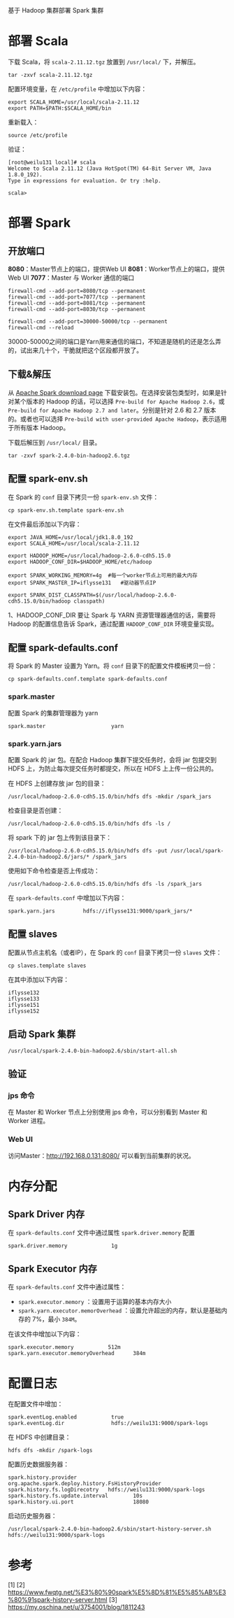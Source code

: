 基于 Hadoop 集群部署 Spark 集群

# 部署 Scala
下载 Scala，将 `scala-2.11.12.tgz` 放置到 `/usr/local/` 下，并解压。
```
tar -zxvf scala-2.11.12.tgz 
```

配置环境变量，在 `/etc/profile` 中增加以下内容：
```
export SCALA_HOME=/usr/local/scala-2.11.12
export PATH=$PATH:$SCALA_HOME/bin
```
重新载入：
```
source /etc/profile
```
验证：
```
[root@weilu131 local]# scala
Welcome to Scala 2.11.12 (Java HotSpot(TM) 64-Bit Server VM, Java 1.8.0_192).
Type in expressions for evaluation. Or try :help.

scala> 
```

# 部署 Spark

## 开放端口
**8080**：Master节点上的端口，提供Web UI
**8081**：Worker节点上的端口，提供Web UI
**7077**：Master 与 Worker 通信的端口
```
firewall-cmd --add-port=8080/tcp --permanent
firewall-cmd --add-port=7077/tcp --permanent
firewall-cmd --add-port=8081/tcp --permanent
firewall-cmd --add-port=8030/tcp --permanent

firewall-cmd --add-port=30000-50000/tcp --permanent
firewall-cmd --reload
```
30000-50000之间的端口是Yarn用来通信的端口，不知道是随机的还是怎么弄的，试出来几十个，干脆就把这个区段都开放了。

## 下载&解压
从 [Apache Spark download page](https://spark.apache.org/downloads.html) 下载安装包。在选择安装包类型时，如果是针对某个版本的 Hadoop 的话，可以选择 `Pre-build for Apache Hadoop 2.6`，或 `Pre-build for Apache Hadoop 2.7 and later`。分别是针对 2.6 和 2.7 版本的。或者也可以选择 `Pre-build with user-provided Apache Hadoop`，表示适用于所有版本 Hadoop。

下载后解压到 `/usr/local/` 目录。
```
tar -zxvf spark-2.4.0-bin-hadoop2.6.tgz
```

## 配置 spark-env.sh

在 Spark 的 `conf` 目录下拷贝一份 `spark-env.sh` 文件：
```
cp spark-env.sh.template spark-env.sh
```
在文件最后添加以下内容：
```
export JAVA_HOME=/usr/local/jdk1.8.0_192
export SCALA_HOME=/usr/local/scala-2.11.12

export HADOOP_HOME=/usr/local/hadoop-2.6.0-cdh5.15.0
export HADOOP_CONF_DIR=$HADOOP_HOME/etc/hadoop

export SPARK_WORKING_MEMORY=4g  #每一个worker节点上可用的最大内存
export SPARK_MASTER_IP=iflysse131   #驱动器节点IP

export SPARK_DIST_CLASSPATH=$(/usr/local/hadoop-2.6.0-cdh5.15.0/bin/hadoop classpath)
```

1、HADOOP_CONF_DIR
要让 Spark 与 YARN 资源管理器通信的话，需要将 Hadoop 的配置信息告诉 Spark，通过配置 `HADOOP_CONF_DIR` 环境变量实现。

## 配置 spark-defaults.conf
将 Spark 的 Master 设置为 Yarn。将 `conf` 目录下的配置文件模板拷贝一份：
```
cp spark-defaults.conf.template spark-defaults.conf
```
### spark.master
配置 Spark 的集群管理器为 yarn
```
spark.master                     yarn
```

### spark.yarn.jars
配置 Spark 的 jar 包。在配合 Hadoop 集群下提交任务时，会将 jar 包提交到 HDFS 上，为防止每次提交任务时都提交，所以在 HDFS 上上传一份公共的。

在 HDFS 上创建存放 jar 包的目录：
```
/usr/local/hadoop-2.6.0-cdh5.15.0/bin/hdfs dfs -mkdir /spark_jars
```
检查目录是否创建：
```
/usr/local/hadoop-2.6.0-cdh5.15.0/bin/hdfs dfs -ls /
```
将 spark 下的 jar 包上传到该目录下：
```
/usr/local/hadoop-2.6.0-cdh5.15.0/bin/hdfs dfs -put /usr/local/spark-2.4.0-bin-hadoop2.6/jars/* /spark_jars
```
使用如下命令检查是否上传成功：
```
/usr/local/hadoop-2.6.0-cdh5.15.0/bin/hdfs dfs -ls /spark_jars
```
在 `spark-defaults.conf` 中增加以下内容：
```
spark.yarn.jars         hdfs://iflysse131:9000/spark_jars/*
```

## 配置 slaves
配置从节点主机名（或者IP），在 Spark 的 `conf` 目录下拷贝一份 `slaves` 文件：
```
cp slaves.template slaves
```
在其中添加以下内容：
```
iflysse132
iflysse133
iflysse151
iflysse152
```

## 启动 Spark 集群

```
/usr/local/spark-2.4.0-bin-hadoop2.6/sbin/start-all.sh 
```

## 验证

### jps 命令
在 Master 和 Worker 节点上分别使用 jps 命令，可以分别看到 Master 和 Worker 进程。

### Web UI
访问Master：http://192.168.0.131:8080/
可以看到当前集群的状况。








# 内存分配

## Spark Driver 内存

在 `spark-defaults.conf` 文件中通过属性 `spark.driver.memory` 配置
```
spark.driver.memory              1g
```

## Spark Executor 内存

在 `spark-defaults.conf` 文件中通过属性：
- `spark.executor.memory` ：设置用于运算的基本内存大小
- `spark.yarn.executor.memorOverhead` ：设置允许超出的内存，默认是基础内存的 7%，最小 `384M`。

在该文件中增加以下内容：
```
spark.executor.memory           512m
spark.yarn.executor.memoryOverhead      384m
```

# 配置日志
在配置文件中增加：
```
spark.eventLog.enabled           true
spark.eventLog.dir               hdfs://weilu131:9000/spark-logs
```

在 HDFS 中创建目录：
```
hdfs dfs -mkdir /spark-logs
```

配置历史数据服务器：
```
spark.history.provider          org.apache.spark.deploy.history.FsHistoryProvider
spark.history.fs.logDirecotry   hdfs://weilu131:9000/spark-logs
spark.history.fs.update.interval        10s
spark.history.ui.port                   18080
```

启动历史服务器：
```
/usr/local/spark-2.4.0-bin-hadoop2.6/sbin/start-history-server.sh hdfs://weilu131:9000/spark-logs

```

# 参考
[1] 
[2] https://www.fwqtg.net/%E3%80%90spark%E5%8D%81%E5%85%AB%E3%80%91spark-history-server.html
[3] https://my.oschina.net/u/3754001/blog/1811243
<!--stackedit_data:
eyJoaXN0b3J5IjpbODE3OTY2MjcyLDU2ODIxNjI0OV19
-->